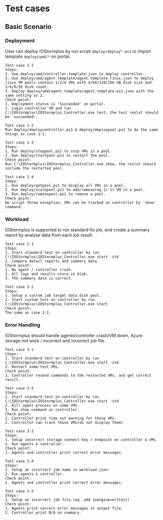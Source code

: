 # Test cases

## Basic Scenario

### Deployment
User can deploy IOStormplus by run script `deploy/deploy*.ps1` or import template `deploy/umd/*` on portal.
```
Test case 1-1
Steps:
1. Use deploy/umd/controller.template.json to deploy controller.
2. Use deploy/umd/agent.template/agent.template.linux.json to deploy linux VM pools contain 1/2/4 VMs with 4/64/128/256 GB disk size and 1/4/8/16 disk count.
3. Deploy deploy/umd/agent.template/agent.template.win.json with the same setting as 2.
Check point:
1. Deployment status is 'Succeeded' on portal.
2. Login controller VM and run C:\IOStormplus\IOStormplus_Controller.exe test, the test reslut should be 'succeeded'.
```
```
Test case 1-2
Run deploy/deploycontroller.ps1 & deploy/deploypool.ps1 to do the same things as case 1-1.
```
```
Test case 1-3
Steps:
1. Run deploy/stoppool.ps1 to stop VMs in a pool.
2. Run deploy/startpool.ps1 to restart the pool.
Check point:
Run C:\IOStormplus\IOStormplus_Controller.exe show, the reslut should include the restarted pool.
```
```
Test case 1-4
Steps:
1. Run deploy/getpool.ps1 to display all VMs in a pool.
2. Run deploy/scalepool.ps1 to add/remove(eg.1/-1) VM in a pool.
3. Run deploy/removepool.ps1 to remove a pool.
Check point:
No script throw exception, VMs can be tracked on controller by 'show' command.
```
### Workload
IOStormplus is supported to run standard fio job, and create a summary report by analyse data from each job result.
```
Test case 2-1
Steps:
1. Start standard test on controller by run C:\IOStormplus\IOStormplus_Controller.exe start -std
2. Compare detail reports and summary data.
Check point:
1. No agent / controller crash.
2. All logs and results store in blob.
3. The summary data is correct.
```
```
Test case 2-2
Steps:
1. Setup a custom job target data disk pool.
2. Start custom test on controller by run C:\IOStormplus\IOStormplus_Controller.exe start
Check point:
The same as case 2-1.
```
### Error Handling
IOStormplus should handle agents/controller crash/VM down, Azure storage not work / incorrect and incorrect job file.
```
Test case 3-1
Steps:
1. Start standard test on controller by run C:\IOStormplus\IOStormplus_Controller.exe start -std
2. Restart some test VMs.
Check point:
1. Controller resend commands to the restarted VMs, and get correct result.
```
```
Test case 3-2
Steps:
1. Start standard test on controller by run C:\IOStormplus\IOStormplus_Controller.exe start -std
2. Kill agent process on some VMs.
3. Run show command on controller.
Check point:
1. Controller print time out warning for those VMs.
2. Controller can track those VMs(do not display them)
```
```
Test case 3-3
Steps:
1. Setup incorrect storage connect key / endpoint on controller & VMs.
2. Run agents & controller.
Check point:
1. Agents and controller print correct error messages.
```
```
Test case 3-4
Steps:
1. Setup an incorrect job name in workload.json.
2. Run agents & controller.
Check point:
1. Agents and controller print correct error messages.
```
```
Test case 3-5
Steps:
1. Setup an incorrect job file.(eg. add ioengine=errtest)
Check point:
1. Agents print correct error messages in output file.
2. Controller print N/A on summary.
```